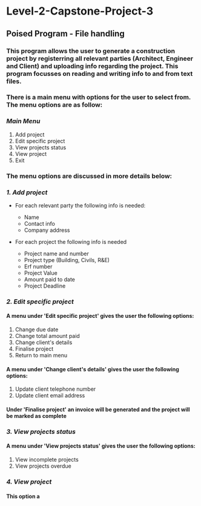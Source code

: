 # Level-2-Capstone-Project-3
## Poised Program - File handling
### This program allows the user to generate a construction project by registerring all relevant parties (Architect, Engineer and Client) and uploading info regarding the project. This program focusses on reading and writing info to and from text files.
### There is a main menu with options for the user to select from. The menu options are as follow:
### *Main Menu*
1. Add project
2. Edit specific project
3. View projects status
4. View project
5. Exit
### The menu options are discussed in more details below:
### *1. Add project*
* For each relevant party the following info is needed:
  - Name
  - Contact info
  - Company address

* For each project the following info is needed
  - Project name and number
  - Project type (Building, Civils, R&E)
  - Erf number
  - Project Value
  - Amount paid to date
  - Project Deadline

### *2. Edit specific project* 
#### A menu under 'Edit specific project' gives the user the following options:
1. Change due date
2. Change total amount paid
3. Change client's details
4. Finalise project
5. Return to main menu

#### A menu under 'Change client's details' gives the user the following options:
1. Update client telephone number
2. Update client email address

#### Under 'Finalise project' an invoice will be generated and the project will be marked as complete

### *3. View projects status*
#### A menu under 'View projects status' gives the user the following options:
1. View incomplete projects
2. View projects overdue

### *4. View project*
#### This option a
